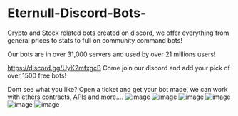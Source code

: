 # Eternull-Discord-Bots-
Crypto and Stock related bots created on discord, we offer everything from general prices to stats to full on community command bots!

Our bots are in over 31,000 servers and used by over 21 millions users! 

https://discord.gg/UyK2mfxgcB
Come join our discord and add your pick of over 1500 free bots! 

Dont see what you like? Open a ticket and get your bot made, we can work with ethers contracts, APIs and more....
![image](https://github.com/EternalPB/Eternull-Discord-Bots/assets/91477023/29102e2e-a3d8-4be8-b53f-a266c8ac4ac1)
![image](https://github.com/EternalPB/Eternull-Discord-Bots/assets/91477023/75eb6a97-578d-422b-b7bd-6867dd34e82d)
![image](https://github.com/EternalPB/Eternull-Discord-Bots/assets/91477023/d679679e-c62f-4e28-83aa-3cd5bd63bee5)
![image](https://github.com/EternalPB/Eternull-Discord-Bots/assets/91477023/2da2870b-eec1-4c7b-8579-8a6f25b27b53)
![image](https://github.com/EternalPB/Eternull-Discord-Bots/assets/91477023/70549820-e706-43b6-a997-54c635d9cb05)
![image](https://github.com/EternalPB/Eternull-Discord-Bots/assets/91477023/7646362b-addd-4523-ba03-52752c4fec7a)



